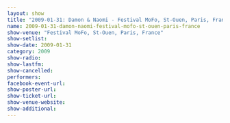 ```yaml
---
layout: show
title: "2009-01-31: Damon & Naomi - Festival MoFo, St-Ouen, Paris, France"
name: 2009-01-31-damon-naomi-festival-mofo-st-ouen-paris-france
show-venue: "Festival MoFo, St-Ouen, Paris, France"
show-setlist: 
show-date: 2009-01-31
category: 2009
show-radio: 
show-lastfm: 
show-cancelled: 
performers: 
facebook-event-url: 
show-poster-url: 
show-ticket-url: 
show-venue-website: 
show-additional: 
---
```


